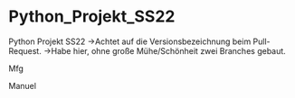 # Python_Projekt_SS22
Python Projekt SS22
->Achtet auf die Versionsbezeichnung beim Pull-Request. 
->Habe hier, ohne große Mühe/Schönheit zwei Branches gebaut.

Mfg

Manuel
